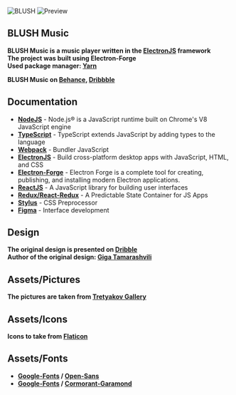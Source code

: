 ![BLUSH](md/fff.jpg "BLUSH")
![Preview](md/nb.jpg "Preview")

## BLUSH Music

**BLUSH Music is a music player written in the [ElectronJS] framework** \
**The project was built using Electron-Forge** \
**Used package manager: [Yarn]**

**BLUSH Music on [Behance], [Dribbble]**

## Documentation

- **[NodeJS]** - Node.js® is a JavaScript runtime built on Chrome's V8 JavaScript engine
- **[TypeScript]** - TypeScript extends JavaScript by adding types to the language
- **[Webpack]** - Bundler JavaScript
- **[ElectronJS]** - Build cross-platform desktop apps with JavaScript, HTML, and CSS
- **[Electron-Forge]** - Electron Forge is a complete tool for creating, publishing, and installing modern Electron applications.
- **[ReactJS]** - A JavaScript library for building user interfaces
- **[Redux/React-Redux]** - A Predictable State Container for JS Apps
- **[Stylus]** - CSS Preprocessor
- **[Figma]** - Interface development

## Design

**The original design is presented on <a href="https://dribbble.com/shots/7076055-Play">Dribble</a>** \
**Author of the original design: <a href="https://dribbble.com/Tamarashvili">Giga Tamarashvili</a>**

## Assets/Pictures

**The pictures are taken from <a href="https://www.tretyakovgallery.ru/">Tretyakov Gallery</a>**

## Assets/Icons

**Icons to take from [Flaticon]**

## Assets/Fonts

- **[Google-Fonts] / [Open-Sans]**
- **[Google-Fonts] / [Cormorant-Garamond]** 

[NodeJS]: <https://nodejs.org/en/>
[ReactJS]: <https://reactjs.org/>
[ElectronJS]: <https://www.electronjs.org/>
[TypeScript]: <https://www.typescriptlang.org/>
[Stylus]: <https://stylus-lang.com/>
[Redux/React-Redux]: <https://react-redux.js.org/>
[Webpack]: <https://webpack.js.org/>
[Figma]: <https://www.figma.com/>
[Open-Sans]: <https://fonts.google.com/specimen/Open+Sans>
[Google-Fonts]: <https://fonts.google.com/>
[Flaticon]: <https://www.flaticon.com/>
[Yarn]: <https://yarnpkg.com/>
[Behance]: <https://www.behance.net/gallery/120582893/BLUSH-Music-App>
[Dribbble]: <https://dribbble.com/shots/15757496-BLUSH-Music-App>
[Electron-Forge]: <https://www.electronforge.io/>
[Cormorant-Garamond]: <https://fonts.google.com/specimen/Cormorant+Garamond?query=Cormorant+Garamond>